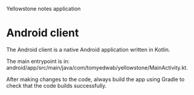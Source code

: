 Yellowstone notes application

Android client
==============
The Android client is a native Android application written in Kotlin.

The main entrypoint is in:
android/app/src/main/java/com/tomyedwab/yellowstone/MainActivity.kt.

After making changes to the code, always build the app using Gradle to check
that the code builds successfully.
